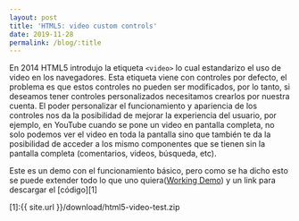 ```yaml
---
layout: post
title: 'HTML5: video custom controls'
date: 2019-11-28
permalink: /blog/:title
---
```


En 2014 HTML5 introdujo la etiqueta `<video>` lo cual estandarizo el uso de video en los navegadores. Esta etiqueta viene con controles por defecto, el problema es que estos controles no pueden ser modificados, por lo tanto, si deseamos tener controles personalizados necesitamos crearlos por nuestra cuenta. El poder personalizar el funcionamiento y apariencia de los controles nos da la posibilidad de mejorar la experiencia del usuario, por ejemplo, en YouTube cuando se pone un video en pantalla completa, no solo podemos ver el video en toda la pantalla sino que también te da la posibilidad de acceder a los mismo componentes que se tienen sin la pantalla completa (comentarios, videos, búsqueda, etc).


Este es un demo con el funcionamiento básico, pero como se ha dicho esto se puede extender todo lo que uno quiera([Working Demo](../html5-video-test/index.html)) y un link para descargar el [código][1]





[1]:{{ site.url }}/download/html5-video-test.zip